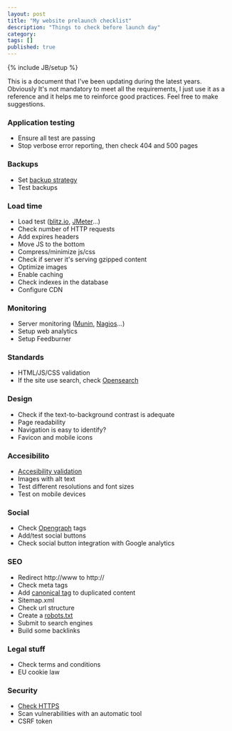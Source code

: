 ```yaml
---
layout: post
title: "My website prelaunch checklist"
description: "Things to check before launch day"
category: 
tags: []
published: true
---
```

{% include JB/setup %}

This is a document that I've been updating during the latest years. Obviously It's not mandatory to
meet all the requirements, I just use it as a reference and it helps me to reinforce good practices. Feel free to make suggestions.


### Application testing
- Ensure all test are passing
- Stop verbose error reporting, then check 404 and 500 pages

### Backups
- Set [backup strategy ](https://blog.sucuri.net/2015/04/how-to-create-a-website-backup-strategy.html)
- Test backups

### Load time 
- Load test ([blitz.io](), [JMeter](http://jmeter.apache.org/)...) 
- Check number of HTTP requests 
- Add expires headers 
- Move JS to the bottom
- Compress/minimize js/css 
- Check if server it's serving gzipped content
- Optimize images 
- Enable caching 
- Check indexes in the database 
- Configure CDN

### Monitoring
- Server monitoring ([Munin](http://munin-monitoring.org/), [Nagios](http://www.nagios.org/)...)
- Setup web analytics
- Setup Feedburner

### Standards 
- HTML/JS/CSS validation 
- If the site use search, check [Opensearch](http://www.opensearch.org/)

### Design 
- Check if the text-to-background contrast is adequate
- Page readability 
- Navigation is easy to identify?
- Favicon and mobile icons

### Accesibilito
- [Accesibility validation](http://wave.webaim.org/)
- Images with alt text 
- Test different resolutions and font sizes
- Test on mobile devices

### Social 
- Check [Opengraph](http://ogp.me/) tags 
- Add/test social buttons 
- Check social button integration with Google analytics

### SEO 
- Redirect http://www to http:// 
- Check meta tags 
- Add [canonical tag](http://positionly.com/blog/seo/canonical-url-tag) to duplicated content
- Sitemap.xml 
- Check url structure 
- Create a [robots.txt](https://developers.google.com/webmasters/control-crawl-index/docs/robots_txt)
- Submit to search engines 
- Build some backlinks

### Legal stuff
- Check terms and conditions
- EU cookie law

### Security
- [Check HTTPS](https://www.ssllabs.com/ssltest/)
- Scan vulnerabilities with an automatic tool
- CSRF token